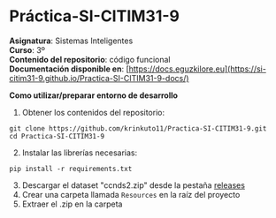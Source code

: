 # Práctica-SI-CITIM31-9
**Asignatura**: Sistemas Inteligentes\
**Curso**: 3º\
**Contenido del repositorio**: código funcional\
**Documentación disponible en**: [https://docs.eguzkilore.eu](https://si-citim31-9.github.io/Practica-SI-CITIM31-9-docs/)

**Como utilizar/preparar entorno de desarrollo**

1. Obtener los contenidos del repositorio:
```
git clone https://github.com/krinkuto11/Practica-SI-CITIM31-9.git
cd Practica-SI-CITIM31-9
```
2. Instalar las librerías necesarias:
```
pip install -r requirements.txt
```
3. Descargar el dataset "ccnds2.zip" desde la pestaña [releases](https://github.com/si-citim31-9/Practica-SI-CITIM31-9/releases/tag/Dataset)
4. Crear una carpeta llamada ```Resources``` en la raíz del proyecto
5. Extraer el .zip en la carpeta
